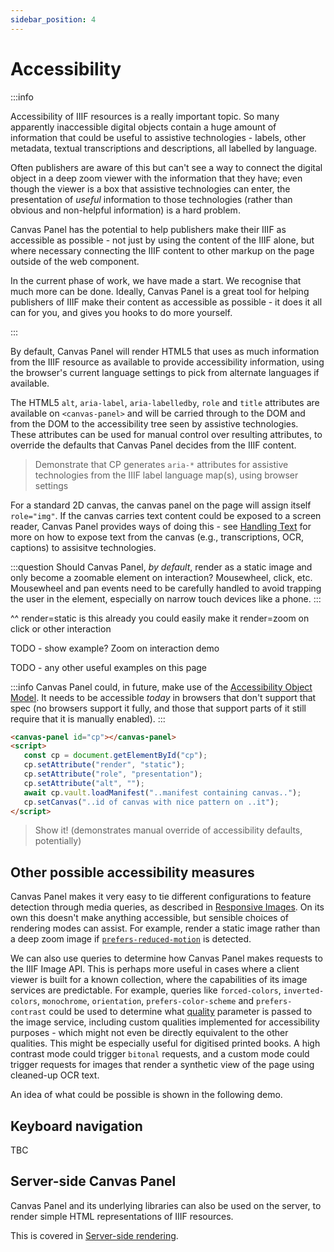 ```yaml
---
sidebar_position: 4
---
```


# Accessibility


:::info

Accessibility of IIIF resources is a really important topic. So many apparently inaccessible digital objects contain a huge amount of information that could be useful to assistive technologies - labels, other metadata, textual transcriptions and descriptions, all labelled by language.

Often publishers are aware of this but can't see a way to connect the digital object in a deep zoom viewer with the information that they have; even though the viewer is a box that assistive technologies can enter, the presentation of _useful_ information to those technologies (rather than obvious and non-helpful information) is a hard problem.

Canvas Panel has the potential to help publishers make their IIIF as accessible as possible - not just by using the content of the IIIF alone, but where necessary connecting the IIIF content to other markup on the page outside of the web component.

In the current phase of work, we have made a start. We recognise that much more can be done. Ideally, Canvas Panel is a great tool for helping publishers of IIIF make their content as accessible as possible - it does it all can for you, and gives you hooks to do more yourself.

:::

By default, Canvas Panel will render HTML5 that uses as much information from the IIIF resource as available to provide accessibility information, using the browser's current language settings to pick from alternate languages if available.

<!-- TODO: GH-91 -->
The HTML5 `alt`, `aria-label`, `aria-labelledby`, `role` and `title` attributes are available on `<canvas-panel>` and will be carried through to the DOM and from the DOM to the accessibility tree seen by assistive technologies. These attributes can be used for manual control over resulting attributes, to override the defaults that Canvas Panel decides from the IIIF content.

<!-- TODO: GH-91 -->
> Demonstrate that CP generates `aria-*` attributes for assistive technologies from the IIIF label language map(s), using browser settings

For a standard 2D canvas, the canvas panel on the page will assign itself `role="img"`. If the canvas carries text content could be exposed to a screen reader, Canvas Panel provides ways of doing this - see [Handling Text](./handling-text) for more on how to expose text from the canvas (e.g., transcriptions, OCR, captions) to assisitve technologies.

:::question
Should Canvas Panel, _by default_, render as a static image and only become a zoomable element on interaction? Mousewheel, click, etc. Mousewheel and pan events need to be carefully handled to avoid trapping the user in the element, especially on narrow touch devices like a phone. <!-- TODO: GH-78 -->
:::

^^ render=static is this already
you could easily make it render=zoom on click or other interaction

TODO - show example? Zoom on interaction demo

TODO - any other useful examples on this page


:::info
Canvas Panel could, in future, make use of the [Accessibility Object Model](https://wicg.github.io/aom/explainer.html). It needs to be accessible _today_ in browsers that don't support that spec (no browsers support it fully, and those that support parts of it still require that it is manually enabled).
:::

<!-- TODO: GH-91 -->
```html title="Telling assistive technologies that the canvas is a decorative element"
<canvas-panel id="cp"></canvas-panel>
<script>
   const cp = document.getElementById("cp");
   cp.setAttribute("render", "static");
   cp.setAttribute("role", "presentation");
   cp.setAttribute("alt", "");
   await cp.vault.loadManifest("..manifest containing canvas..");
   cp.setCanvas("..id of canvas with nice pattern on ..it");
</script>  
```

> Show it! (demonstrates manual override of accessibility defaults, potentially)


## Other possible accessibility measures

Canvas Panel makes it very easy to tie different configurations to feature detection through media queries, as described in [Responsive Images](./responsive-image). On its own this doesn't make anything accessible, but sensible choices of rendering modes can assist. For example, render a static image rather than a deep zoom image if [`prefers-reduced-motion`](https://developer.mozilla.org/en-US/docs/Web/CSS/@media/prefers-reduced-motion) is detected.

We can also use queries to determine how Canvas Panel makes requests to the IIIF Image API. This is perhaps more useful in cases where a client viewer is built for a known collection, where the capabilities of its image services are predictable. For example, queries like `forced-colors`, `inverted-colors`, `monochrome`, `orientation`, `prefers-color-scheme` and `prefers-contrast` could be used to determine what [quality](https://iiif.io/api/image/3.0/#quality) parameter is passed to the image service, including custom qualities implemented for accessibility purposes - which might not even be directly equivalent to the other qualities. This might be especially useful for digitised printed books. A high contrast mode could trigger `bitonal` requests, and a custom mode could trigger requests for images that render a synthetic view of the page using cleaned-up OCR text.

An idea of what could be possible is shown in the following demo.

<!-- stephen

Not that media queries can be used for other things beside viewport - e.g., prefers reducedMotion, high contrast
https://developer.mozilla.org/en-US/docs/Web/API/Window/matchMedia

https://iiif.wellcomecollection.org/image/b22383268_0016.jp2/full/max/0/bitonal.jpg

Also talk about keyboard navigation

 -->

## Keyboard navigation

TBC 

## Server-side Canvas Panel

Canvas Panel and its underlying libraries can also be used on the server, to render simple HTML representations of IIIF resources.

This is covered in [Server-side rendering](../../docs/applications/server-side).


<GitHubDiscussion ghid="1" />
